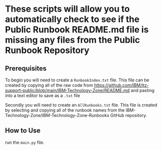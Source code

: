 # These scripts will allow you to automatically check to see if the Public Runbook README.md file is missing any files from the Public Runbook Repository

## Prerequisites

To begin you will need to create a `RunbookIndex.txt` file. This file can be created by copying all of the raw code from https://github.com/IBM/itz-support-public/blob/main/IBM-Technology-Zone/README.md and pasting into a text editor to save as a `.txt` file 

Secondly you will need to create an `AllRunbooks.txt` file. This file is created by selecting and copying all of the runbook names from the IBM-Technology-Zone/IBM-Technology-Zone-Runbooks GitHub repository.

## How to Use

run the `main.py` file.